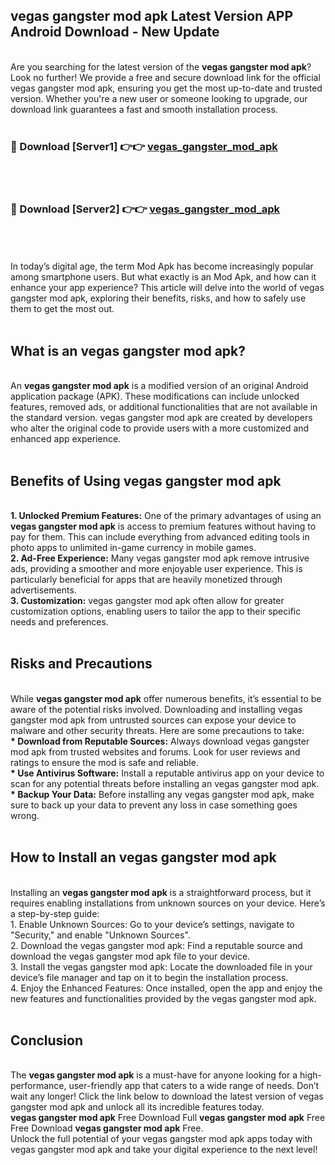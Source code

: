 ## vegas gangster mod apk Latest Version APP Android Download - New Update
<br>
Are you searching for the latest version of the <strong>vegas gangster mod apk</strong>? Look no further! We provide a free and secure download link for the official vegas gangster mod apk, ensuring you get the most up-to-date and trusted version. Whether you're a new user or someone looking to upgrade, our download link guarantees a fast and smooth installation process.
<br>
<br>
<h3>🔴 Download [Server1] 👉👉 <a href="https://modyolo.store/vegas+gangster+mod+apk">vegas_gangster_mod_apk</a></h3><br>
<br>
<h3>🔴 Download [Server2] 👉👉 <a href="https://modyolo.store/vegas+gangster+mod+apk">vegas_gangster_mod_apk</a></h3><br>
<br>
<br>
In today’s digital age, the term Mod Apk has become increasingly popular among smartphone users. But what exactly is an Mod Apk, and how can it enhance your app experience? This article will delve into the world of vegas gangster mod apk, exploring their benefits, risks, and how to safely use them to get the most out.
<br>
<br>
<h2>What is an vegas gangster mod apk?</h2>
<br>
An <strong>vegas gangster mod apk</strong> is a modified version of an original Android application package (APK). These modifications can include unlocked features, removed ads, or additional functionalities that are not available in the standard version. vegas gangster mod apk are created by developers who alter the original code to provide users with a more customized and enhanced app experience.
<br>
<br>
<h2>Benefits of Using vegas gangster mod apk</h2>
<br>
<strong> 1. Unlocked Premium Features:</strong> One of the primary advantages of using an <strong>vegas gangster mod apk</strong> is access to premium features without having to pay for them. This can include everything from advanced editing tools in photo apps to unlimited in-game currency in mobile games.
<br>
<strong> 2. Ad-Free Experience:</strong> Many vegas gangster mod apk remove intrusive ads, providing a smoother and more enjoyable user experience. This is particularly beneficial for apps that are heavily monetized through advertisements.
<br>
<strong> 3. Customization:</strong> vegas gangster mod apk often allow for greater customization options, enabling users to tailor the app to their specific needs and preferences.
<br>
<br>
<h2>Risks and Precautions</h2>
<br>
While <strong>vegas gangster mod apk</strong> offer numerous benefits, it’s essential to be aware of the potential risks involved. Downloading and installing vegas gangster mod apk from untrusted sources can expose your device to malware and other security threats. Here are some precautions to take:
<br>
<strong> * Download from Reputable Sources:</strong> Always download vegas gangster mod apk from trusted websites and forums. Look for user reviews and ratings to ensure the mod is safe and reliable.
<br>
<strong> * Use Antivirus Software:</strong> Install a reputable antivirus app on your device to scan for any potential threats before installing an vegas gangster mod apk.
<br>
<strong> * Backup Your Data:</strong> Before installing any vegas gangster mod apk, make sure to back up your data to prevent any loss in case something goes wrong.
<br>
<br>
<h2>How to Install an vegas gangster mod apk</h2>
<br>
Installing an <strong>vegas gangster mod apk</strong> is a straightforward process, but it requires enabling installations from unknown sources on your device. Here’s a step-by-step guide:
<br>
 1. Enable Unknown Sources: Go to your device’s settings, navigate to "Security," and enable "Unknown Sources".
<br>
 2. Download the vegas gangster mod apk: Find a reputable source and download the vegas gangster mod apk file to your device.
<br>
 3. Install the vegas gangster mod apk: Locate the downloaded file in your device’s file manager and tap on it to begin the installation process.
<br>
 4. Enjoy the Enhanced Features: Once installed, open the app and enjoy the new features and functionalities provided by the vegas gangster mod apk.
<br>
<br>
<h2><strong>Conclusion</strong></h2>
<br>
The <strong>vegas gangster mod apk</strong> is a must-have for anyone looking for a high-performance, user-friendly app that caters to a wide range of needs. Don’t wait any longer! Click the link below to download the latest version of vegas gangster mod apk and unlock all its incredible features today.
<br>
<strong>vegas gangster mod apk</strong> Free Download Full <strong>vegas gangster mod apk</strong> Free Free Download <strong>vegas gangster mod apk</strong> Free.
<br>
Unlock the full potential of your vegas gangster mod apk apps today with vegas gangster mod apk and take your digital experience to the next level!